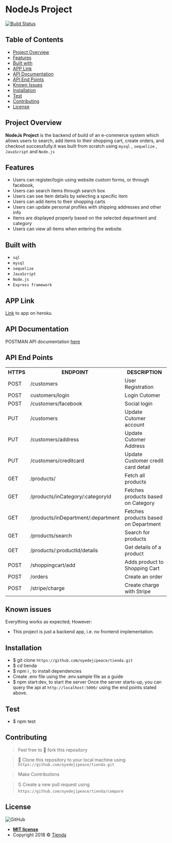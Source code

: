 # NodeJs Project

[![Build Status](https://travis-ci.com/oyedejipeace/Tienda.svg?token=C7qrnLuS7xqsUSoZ57Au&branch=develop)](https://travis-ci.com/oyedejipeace/Tienda)


## Table of Contents

* [Project Overview](#Project-Overview)
* [Features](#Features)
* [Built with](#built-with)
* [APP Link](#APP-link)
* [API Documentation](#API-Documentation)
* [API End Points](#API-End-Points)
* [Known Issues](#Known-issues)
* [Installation](#Installation)
* [Test](#Test)
* [Contributing](#contributing)
* [License](#License)

## Project Overview
**NodeJs Project** is the backend of build of an e-commerce system which allows users to search, add items to their shopping cart, create orders, and checkout successfully.it was built from scratch using `mysql` , `sequelize` , `JavaScript` and `Node.js`

## Features

- Users can register/login using website custom forms, or through facebook,
- Users can search items through search box
- Users can see item details by selecting a specific item
- Users can add items to their shopping carts
- Users can update personal profiles with shipping addresses and other info
- Items are displayed properly based on the selected department and category
- Users can view all items when entering the website.


## Built with
- `sql`
- `mysql`
- `sequelize`
- `JavaScript`
- `Node.js`
- `Express framework`


## APP Link
[Link](https://fire-cracker-tienda.herokuapp.com/) to app on heroku.


## API Documentation
POSTMAN API documentation  [here](https://documenter.getpostman.com/view/5148818/SVYjV3mH/)

## API End Points
<table>
	<tr>
		<th>HTTPS</th>
		<th>ENDPOINT</th>
		<th>DESCRIPTION</th>
	</tr>
	<tr>
		<td>POST</td>
		<td>/customers</td> 
		<td>User Registration</td>
	</tr>
	<tr>
		<td>POST</td>
		<td>customers/login</td> 
		<td>Login Cutomer</td>
	</tr>
	<tr>
		<td>POST</td>
		<td>/customers/facebook</td> 
		<td>Social login</td>
	</tr>
	<tr>
		<td>PUT</td>
		<td>/customers</td> 
		<td>Update Cutomer account</td>
	</tr>
	<tr>
		<td>PUT</td>
		<td>/customers/address</td> 
		<td>Update Cutomer Address</td>
	</tr>
	<tr>
		<td>PUT</td>
		<td>/customers/creditcard</td> 
		<td>Update Customer credit card detail</td>
	</tr>
	<tr>
		<td>GET</td>
		<td>/products/</td> 
		<td>Fetch all products</td>
	</tr>
	<tr>
		<td>GET</td>
		<td>/products/inCategory/:categoryId</td> 
		<td>Fetches products based on Category</td>
	</tr>
	<tr>
		<td>GET</td>
		<td>/products/inDepartment/:department</td> 
		<td>Fetches products based on Department</td>
	</tr>
	<tr>
		<td>GET</td>
		<td>/products/search</td> 
		<td>Search for products</td>
	</tr>
	<tr>
		<td>GET</td>
		<td>/products/:productId/details</td> 
		<td>Get details of a product</td>
	</tr>
	<tr>
		<td>POST</td>
		<td>/shoppingcart/add</td> 
		<td>Adds product to Shopping Cart</td>
	</tr>
	<tr>
		<td>POST</td>
		<td>/orders</td> 
		<td>Create an order</td>
	</tr>
	<tr>
		<td>POST</td>
		<td>/stripe/charge</td> 
		<td>Create charge with Stripe</td>
	</tr>
</table>  

 
 ## Known issues
Everything works as expected; However:
- This project is just a backend app, i.e. no frontend implementation.


## Installation
- $ git clone `https://github.com/oyedejipeace/tienda.git`
- $ cd tienda
- $ npm i , to install dependencies
- Create .env file using the .env.sample file as a guide
- $ npm start:dev, to start the server
Once the server starts-up, you can query the api at `http://localhost:5000/` using the end points stated above.

## Test
- $ npm test

## Contributing
>  Feel free to 🍴 fork this repository

>  👯 Clone this repository to your local machine using `https://github.com/oyedejipeace/tienda.git`

> Make Contributions

> 🔃 Create a new pull request using `https://github.com/oyedejipeace/tienda/compare`

## License
![GitHub](https://img.shields.io/github/license/mashape/apistatus.svg)

- **[MIT license](https://oyedejipeace.github.io/tienda/LICENSE.md)**
- Copyright 2018 © <a href="https://github.com/oyedejipeace/tienda" target="_blank">Tienda</a>

